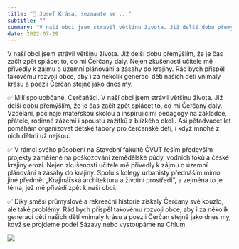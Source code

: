 ```yaml
---
title: "👤 Josef Krása, seznamte se ..."
subtitle: ""
summary: "V naší obci jsem strávil většinu života. Již delší dobu přemýšlím, že je čas začít zpět splácet to, co mi Čerčany daly. Nejen zkušenosti učitele mě přivedly k zájmu o územní plánování a zásahy do krajiny. Rád bych přispěl takovému rozvoji obce, aby i za několik generací děti našich dětí vnímaly krásu a poezii Čerčan stejně jako dnes my."
date: 2022-07-29
---
```


V naší obci jsem strávil většinu života. Již delší dobu přemýšlím, že je čas začít zpět splácet to, co mi Čerčany daly. Nejen zkušenosti učitele mě přivedly k zájmu o územní plánování a zásahy do krajiny. Rád bych přispěl takovému rozvoji obce, aby i za několik generací děti našich dětí vnímaly krásu a poezii Čerčan stejně jako dnes my.

✅ Milí spoluobčané, Čerčaňáci. V naší obci jsem strávil většinu života. Již delší dobu přemýšlím, že je čas začít zpět splácet to, co mi Čerčany daly. Vzdělání, počínaje mateřskou školou a inspirujícími pedagogy na základce, přátele, rodinné zázemí i spoustu zážitků z blízkého okolí. Asi pětadvacet let pomáhám organizovat dětské tábory pro čerčanské děti, i když mnohé z nich dětmi už nejsou.

✅ V rámci svého působení na Stavební fakultě ČVUT řeším především projekty zaměřené na poškozování zemědělské půdy, vodních toků a české krajiny erozí. Nejen zkušenosti učitele mě přivedly k zájmu o územní plánování a zásahy do krajiny. Spolu s kolegy urbanisty přednáším mimo jiné předmět „Krajinářská architektura a životní prostředí“, a zejména to je téma, jež mě přivádí zpět k naší obci.

✅ Díky směsi průmyslové a rekreační historie získaly Čerčany své kouzlo, ale také problémy. Rád bych přispěl takovému rozvoji obce, aby i za několik generací děti našich dětí vnímaly krásu a poezii Čerčan stejně jako dnes my, když se projdeme podél Sázavy nebo vystoupáme na Chlum.

![](/img/06_Krasa.JPG)